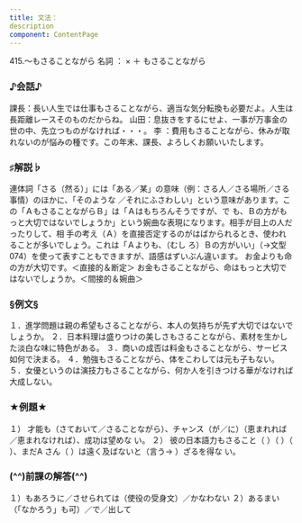 ```yaml
---
title: 文法：
description
component: ContentPage
---
```



415.～もさることながら
名詞 ： × ＋ もさることながら
### ♪会話♪
課長：長い人生では仕事もさることながら、適当な気分転換も必要だよ。人生は長距離レースそのものだからね。 山田：息抜きをするにせよ、一事が万事金の世の中、先立つものがなければ・・・。
李 ：費用もさることながら、休みが取れないのが悩みの種です。この年末、課長、よろしくお願いいたします。
### ♯解説♭
連体詞「さる（然る）」には「ある／某」の意味（例：さる人／さる場所／さる事情）のほかに、「そのような
／それにふさわしい」という意味があります。この「ＡもさることながらＢ」は「Ａはもちろんそうですが、で も、Ｂの方がもっと大切ではないでしょうか」という婉曲な表現になります。相手が目上の人だったりして、相 手の考え（Ａ）を直接否定するのがはばかられるとき、使われることが多いでしょう。これは「Ａよりも、（むし ろ）Ｂの方がいい」（→文型074）を使って表すこともできますが、語感はずいぶん違います。
お金よりも命の方が大切です。＜直接的＆断定＞ お金もさることながら、命はもっと大切ではないでしょうか。＜間接的＆婉曲＞
### §例文§
１．進学問題は親の希望もさることながら、本人の気持ちが先ず大切ではないでしょうか。
２．日本料理は盛りつけの美しさもさることながら、素材を生かした淡白な味に特色がある。
３．商いの成否は料金もさることながら、サービス如何で決まる。
４．勉強もさることながら、体をこわしては元も子もない。
５．女優というのは演技力もさることながら、何か人を引きつける華がなければ大成しない。
### ★例題★
１） 才能も（さておいて／さることながら）、チャンス（が／に）（恵まれれば／恵まれなければ）、成功は望めな い。
２） 彼の日本語力もさること（ ）（ ）（ ）、まだA さん（ ）は遠く及ばないと（言う→ ）ざるを得な い。
### (^^)前課の解答(^^)
１）もあろうに／させられては（使役の受身文）／かなわない
２）あるまい（「なかろう」も可）／で／出して
